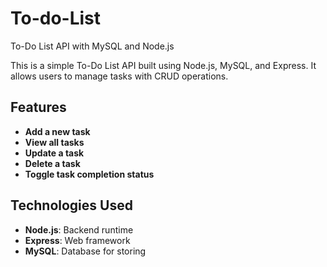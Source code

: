 # To-do-List
 To-Do List API with MySQL and Node.js

This is a simple To-Do List API built using Node.js, MySQL, and Express. It allows users to manage tasks with CRUD operations.

## Features
- **Add a new task**
- **View all tasks**
- **Update a task**
- **Delete a task**
- **Toggle task completion status**


## Technologies Used
- **Node.js**: Backend runtime
- **Express**: Web framework
- **MySQL**: Database for storing
